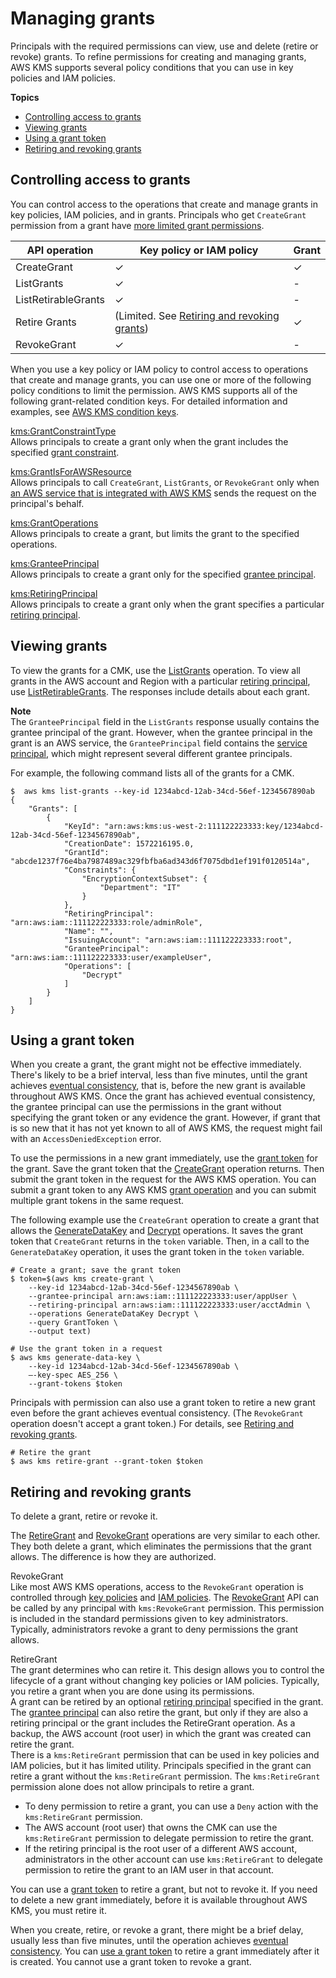 # Managing grants<a name="grant-manage"></a>

Principals with the required permissions can view, use and delete \(retire or revoke\) grants\. To refine permissions for creating and managing grants, AWS KMS supports several policy conditions that you can use in key policies and IAM policies\.

**Topics**
+ [Controlling access to grants](#grant-authorization)
+ [Viewing grants](#grant-view)
+ [Using a grant token](#using-grant-token)
+ [Retiring and revoking grants](#grant-delete)

## Controlling access to grants<a name="grant-authorization"></a>

You can control access to the operations that create and manage grants in key policies, IAM policies, and in grants\. Principals who get `CreateGrant` permission from a grant have [more limited grant permissions](create-grant-overview.md#grant-creategrant)\. 


| API operation | Key policy or IAM policy | Grant | 
| --- | --- | --- | 
| CreateGrant | ✓ | ✓ | 
| ListGrants | ✓ | \- | 
| ListRetirableGrants | ✓ | \- | 
| Retire Grants | \(Limited\. See [Retiring and revoking grants](#grant-delete)\) | ✓ | 
| RevokeGrant | ✓ | \- | 

When you use a key policy or IAM policy to control access to operations that create and manage grants, you can use one or more of the following policy conditions to limit the permission\. AWS KMS supports all of the following grant\-related condition keys\. For detailed information and examples, see [AWS KMS condition keys](policy-conditions.md#conditions-kms)\.

[kms:GrantConstraintType](policy-conditions.md#conditions-kms-grant-constraint-type)  
Allows principals to create a grant only when the grant includes the specified [grant constraint](create-grant-overview.md#grant-constraints)\.

[kms:GrantIsForAWSResource](policy-conditions.md#conditions-kms-grant-is-for-aws-resource)  
Allows principals to call `CreateGrant`, `ListGrants`, or `RevokeGrant` only when [an AWS service that is integrated with AWS KMS](https://aws.amazon.com/kms/features/#AWS_Service_Integration) sends the request on the principal's behalf\.

[kms:GrantOperations](policy-conditions.md#conditions-kms-grant-operations)  
Allows principals to create a grant, but limits the grant to the specified operations\.

[kms:GranteePrincipal](policy-conditions.md#conditions-kms-grantee-principal)  
Allows principals to create a grant only for the specified [grantee principal](grants.md#terms-grantee-principal)\.

[kms:RetiringPrincipal](policy-conditions.md#conditions-kms-retiring-principal)  
Allows principals to create a grant only when the grant specifies a particular [retiring principal](grants.md#terms-retiring-principal)\.

## Viewing grants<a name="grant-view"></a>

To view the grants for a CMK, use the [ListGrants](https://docs.aws.amazon.com/kms/latest/APIReference/API_ListGrants.html) operation\. To view all grants in the AWS account and Region with a particular [retiring principal](grants.md#terms-retiring-principal), use [ListRetirableGrants](https://docs.aws.amazon.com/kms/latest/APIReference/API_ListRetirableGrants.html)\. The responses include details about each grant\.

**Note**  
The `GranteePrincipal` field in the `ListGrants` response usually contains the grantee principal of the grant\. However, when the grantee principal in the grant is an AWS service, the `GranteePrincipal` field contains the [service principal](https://docs.aws.amazon.com/IAM/latest/UserGuide/reference_policies_elements_principal.html#principal-services), which might represent several different grantee principals\.

For example, the following command lists all of the grants for a CMK\.

```
$  aws kms list-grants --key-id 1234abcd-12ab-34cd-56ef-1234567890ab
{
    "Grants": [
        {
            "KeyId": "arn:aws:kms:us-west-2:111122223333:key/1234abcd-12ab-34cd-56ef-1234567890ab",
            "CreationDate": 1572216195.0,
            "GrantId": "abcde1237f76e4ba7987489ac329fbfba6ad343d6f7075dbd1ef191f0120514a",
            "Constraints": {
                "EncryptionContextSubset": {
                    "Department": "IT"
                }
            },
            "RetiringPrincipal": "arn:aws:iam::111122223333:role/adminRole",
            "Name": "",
            "IssuingAccount": "arn:aws:iam::111122223333:root",
            "GranteePrincipal": "arn:aws:iam::111122223333:user/exampleUser",
            "Operations": [
                "Decrypt"
            ]
        }
    ]
}
```

## Using a grant token<a name="using-grant-token"></a>

When you create a grant, the grant might not be effective immediately\. There's likely to be a brief interval, less than five minutes, until the grant achieves [eventual consistency](grants.md#terms-eventual-consistency), that is, before the new grant is available throughout AWS KMS\. Once the grant has achieved eventual consistency, the grantee principal can use the permissions in the grant without specifying the grant token or any evidence the grant\. However, if grant that is so new that it has not yet known to all of AWS KMS, the request might fail with an `AccessDeniedException` error\.

To use the permissions in a new grant immediately, use the [grant token](grants.md#grant_token) for the grant\. Save the grant token that the [CreateGrant](https://docs.aws.amazon.com/kms/latest/APIReference/API_CreateGrant.html) operation returns\. Then submit the grant token in the request for the AWS KMS operation\. You can submit a grant token to any AWS KMS [grant operation](grants.md#terms-grant-operations) and you can submit multiple grant tokens in the same request\.

The following example use the `CreateGrant` operation to create a grant that allows the [GenerateDataKey](https://docs.aws.amazon.com/kms/latest/APIReference/API_GenerateDataKey.html) and [Decrypt](https://docs.aws.amazon.com/kms/latest/APIReference/API_Decrypt.html) operations\. It saves the grant token that `CreateGrant` returns in the `token` variable\. Then, in a call to the `GenerateDataKey` operation, it uses the grant token in the `token` variable\.

```
# Create a grant; save the grant token 
$ token=$(aws kms create-grant \
    --key-id 1234abcd-12ab-34cd-56ef-1234567890ab \
    --grantee-principal arn:aws:iam::111122223333:user/appUser \
    --retiring-principal arn:aws:iam::111122223333:user/acctAdmin \
    --operations GenerateDataKey Decrypt \
    --query GrantToken \
    --output text)

# Use the grant token in a request
$ aws kms generate-data-key \
    --key-id 1234abcd-12ab-34cd-56ef-1234567890ab \
    –-key-spec AES_256 \
    --grant-tokens $token
```

Principals with permission can also use a grant token to retire a new grant even before the grant achieves eventual consistency\. \(The `RevokeGrant` operation doesn't accept a grant token\.\) For details, see [Retiring and revoking grants](#grant-delete)\.

```
# Retire the grant
$ aws kms retire-grant --grant-token $token
```

## Retiring and revoking grants<a name="grant-delete"></a>

To delete a grant, retire or revoke it\.

The [RetireGrant](https://docs.aws.amazon.com/kms/latest/APIReference/API_RetireGrant.html) and [RevokeGrant](https://docs.aws.amazon.com/kms/latest/APIReference/API_RevokeGrant.html) operations are very similar to each other\. They both delete a grant, which eliminates the permissions that the grant allows\. The difference is how they are authorized\.

RevokeGrant  
Like most AWS KMS operations, access to the `RevokeGrant` operation is controlled through [key policies](key-policies.md) and [IAM policies](iam-policies.md)\. The [RevokeGrant](https://docs.aws.amazon.com/kms/latest/APIReference/API_RevokeGrant.html) API can be called by any principal with `kms:RevokeGrant` permission\. This permission is included in the standard permissions given to key administrators\. Typically, administrators revoke a grant to deny permissions the grant allows\.

RetireGrant  
The grant determines who can retire it\. This design allows you to control the lifecycle of a grant without changing key policies or IAM policies\. Typically, you retire a grant when you are done using its permissions\.  
A grant can be retired by an optional [retiring principal](grants.md#terms-retiring-principal) specified in the grant\. The [grantee principal](grants.md#terms-grantee-principal) can also retire the grant, but only if they are also a retiring principal or the grant includes the RetireGrant operation\. As a backup, the AWS account \(root user\) in which the grant was created can retire the grant\.  
There is a `kms:RetireGrant` permission that can be used in key policies and IAM policies, but it has limited utility\. Principals specified in the grant can retire a grant without the `kms:RetireGrant` permission\. The `kms:RetireGrant` permission alone does not allow principals to retire a grant\.   
+ To deny permission to retire a grant, you can use a `Deny` action with the `kms:RetireGrant` permission\.
+ The AWS account \(root user\) that owns the CMK can use the `kms:RetireGrant` permission to delegate permission to retire the grant\. 
+ If the retiring principal is the root user of a different AWS account, administrators in the other account can use `kms:RetireGrant` to delegate permission to retire the grant to an IAM user in that account\.

You can use a [grant token](grants.md#grant_token) to retire a grant, but not to revoke it\. If you need to delete a new grant immediately, before it is available throughout AWS KMS, you must retire it\.

When you create, retire, or revoke a grant, there might be a brief delay, usually less than five minutes, until the operation achieves [eventual consistency](grants.md#terms-eventual-consistency)\. You can [use a grant token](#using-grant-token) to retire a grant immediately after it is created\. You cannot use a grant token to revoke a grant\.
